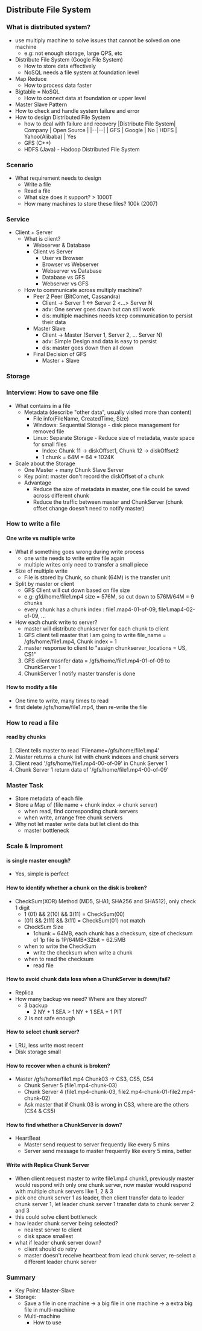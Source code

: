 ## Distribute File System
### What is distributed system?
- use multiply machine to solve issues that cannot be solved on one machine
	- e.g: not enough storage, large QPS, etc
- Distribute File System (Google File System)
	- How to store data effectively
	- NoSQL needs a file system at foundation level
- Map Reduce
	- How to process data faster
- Bigtable = NoSQL
	- How to connect data at foundation or upper level
- Master Slave Pattern
- How to check and handle system failure and error
- How to design Distributed File System
	- how to deal with failure and recovery
|Distribute File System| Company | Open Source |
|--|--|
| GFS | Google | No
| HDFS | Yahoo(Alibaba) | Yes
	- GFS (C++)
	- HDFS (Java) - Hadoop Distributed File System

### Scenario
- What requirement needs to design
	- Write a file
	- Read a file
	- What size does it support? > 1000T
	- How many machines to store these files? 100k (2007)

### Service
- Client + Server
	- What is client?
		- Webserver & Database
		- Client vs Server
			- User vs Browser
			- Browser vs Webserver
			- Webserver vs Database
			- Database vs GFS
			- Webserver vs GFS
	- How to communicate across multiply machine?
		- Peer 2 Peer (BitComet, Cassandra)
			- Client -> Server 1 <-> Server 2 <...> Server N
			- adv: One server goes down but can still work
			- dis: multiple machines needs keep communication to persist their data
		- Master Slave
			- Client -> Master (Server 1, Server 2, ... Server N)
			- adv: Simple Design and data is easy to persist
			- dis: master goes down then all down
		- Final Decision of GFS
			- Master + Slave
	
### Storage

### Interview: How to save one file
- What contains in a file
	- Metadata (describe "other data", usually visited more than content)
		- File info(FileName, CreatedTime, Size)
		- Windows: Sequential Storage - disk piece management for removed file
		- Linux: Separate Storage - Reduce size of metadata, waste space for small files
			- Index: Chunk 11 -> diskOffset1, Chunk 12 -> diskOffset2
			- 1 chunk = 64M = 64 * 1024K
- Scale about the Storage
	- One Master + many Chunk Slave Server
	- Key point: master don't record the diskOffset of a chunk
	- Advantage
		- Reduce the size of metadata in master, one file could be saved across different chunk
		- Reduce the traffic between master and ChunkServer (chunk offset change doesn't need to notify master)
### How to write a file
#### One write vs multiple write
- What if something goes wrong during write process
	- one write needs to write entire file again 
	- multiple writes only need to transfer a small piece
- Size of multiple write
	- File is stored by Chunk, so chunk (64M) is the transfer unit
- Split by master or client
	- GFS Client will cut down based on file size
	- e.g: gfd/home/file1.mp4 size = 576M, so cut down to 576M/64M = 9 chunks
	- every chunk has a chunk index : file1.map4-01-of-09, file1.map4-02-of-09, ...
- How each chunk write to server?
	- master will distribute chunkserver for each chunk to client
	1. GFS client tell master that I am going to write file_name = /gfs/home/file1.mp4, Chunk index = 1
	2. master response to client to "assign chunkserver_locations = US, CS1"
	3. GFS client trasnfer data = /gfs/home/file1.mp4-01-of-09 to ChunkServer 1
	4. ChunkServer 1 notify master transfer is done
#### How to modify a file
- One time to write, many times to read
- first delete /gfs/home/file1.mp4, then re-write the file

### How to read a file
#### read by chunks
1. Client tells master to read 'Filename=/gfs/home/file1.mp4'
2. Master returns a chunk list with chunk indexes and chunk servers
3. Client read '/gfs/home/file1.mp4-00-of-09' in Chunk Server 1
4. Chunk Server 1 return data of '/gfs/home/file1.mp4-00-of-09'

### Master Task
- Store metadata of each file
- Store a Map of (file name + chunk index -> chunk server)
	- when read, find corresponding chunk servers
	- when write, arrange free chunk servers
- Why not let master write data but let client do this
	- master bottleneck

### Scale & Improment
#### is single master enough?
- Yes, simple is perfect
#### How to identify whether a chunk on the disk is broken?
- CheckSum(XOR) Method (MD5, SHA1, SHA256 and SHA512), only check 1 digit
	- 1 (01) && 2(10) && 3(11) = CheckSum(00)
	-  (01) && 2(11) && 3(11) = CheckSum(01) not match
	-  CheckSum Size
		- 1chunk = 64MB, each chunk has a checksum, size of checksum of 1p file is 1P/64MB*32bit = 62.5MB
	- when to write the CheckSum
		- write the checksum when write a chunk
	- when to read the checksum
		- read file
#### How to avoid chunk data loss when a ChunkServer is down/fail?
- Replica
- How many backup we need? Where are they stored?
	- 3 backup
		- 2 NY + 1 SEA > 1 NY + 1 SEA + 1 PIT
	- 2 is not safe enough 
#### How to select chunk server?
- LRU, less write most recent
- Disk storage small
#### How to recover when a chunk is broken?
- Master /gfs/home/file1.mp4 Chunk03 -> CS3, CS5, CS4
	- Chunk Server 5 (file1.mp4-chunk-03)
	- Chunk Server 4 (file1.mp4-chunk-03, file2.mp4-chunk-01-file2.mp4-chunk-02)
	- Ask master that if Chunk 03 is wrong in CS3, where are the others (CS4 & CS5)
#### How to find whether a ChunkServer is down?
- HeartBeat
	- Master send request to server frequently like every 5 mins
	- Server send message to master frequently like every 5 mins, better
#### Write with Replica Chunk Server
- When client request master to write file1.mp4 chunk1, previously master would respond with only one chunk server, now master would respond with multiple chunk servers like 1, 2 & 3
- pick one chunk server 1 as leader, then client transfer data to leader chunk server 1, let leader chunk server 1 transfer data to chunk server 2 and 3
- this could solve client bottleneck
- how leader chunk server being selected?
	- nearest server to client
	- disk space smallest
- what if leader chunk server down?
	- client should do retry
	- master doesn't receive heartbeat from lead chunk server, re-select a different leader chunk server

### Summary
- Key Point: Master-Slave
- Storage:
	- Save a file in one machine -> a big file in one machine -> a extra big file in multi-machine
	- Multi-machine
		- How to use
<!--stackedit_data:
eyJoaXN0b3J5IjpbLTE4MjAyNTQ2OTIsLTQyNTM3MDMzNCwtMT
k5OTAxNDAwOCwtMTMyMzYxMjk4OCwtMjAwMDM5NzA1OSwxOTQ4
NTk3MzcsNjIzOTQ2MTg1LDEyMjU4ODI1NDUsLTk2NDM0ODAzOC
w2MTI0NjI5ODgsLTIxMDgwNDk4MywxMDQwNzE0MTY2LC0xOTM1
NjIxNjE5LC0yMDcxNTEzNTgyLDIzODE1MDAzMCw3ODEzNDEzNz
gsLTE0NDE4Mjc1OTgsMTA1NDkwNjYwMSwtMTk5NjMxMDIzNSwt
MTMxODE4NTUwNl19
-->